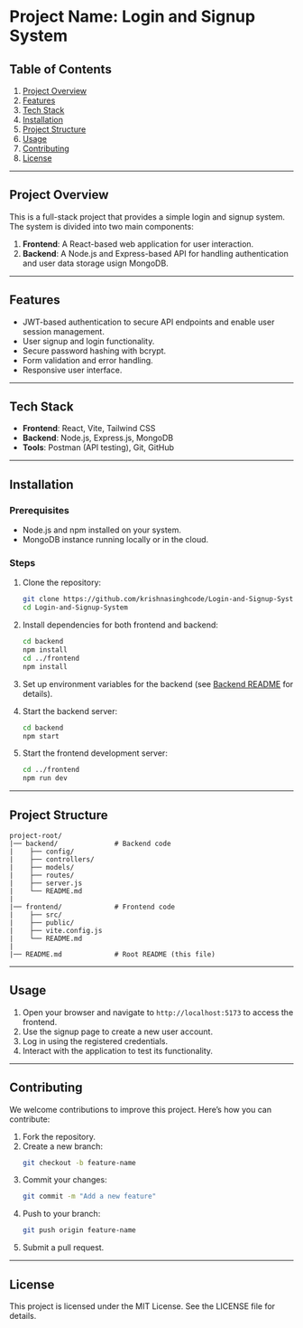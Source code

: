 # Project Name: Login and Signup System

## Table of Contents
1. [Project Overview](#project-overview)
2. [Features](#features)
3. [Tech Stack](#tech-stack)
4. [Installation](#installation)
5. [Project Structure](#project-structure)
6. [Usage](#usage)
7. [Contributing](#contributing)
8. [License](#license)

---

## Project Overview
This is a full-stack project that provides a simple login and signup system. The system is divided into two main components:

1. **Frontend**: A React-based web application for user interaction.
2. **Backend**: A Node.js and Express-based API for handling authentication and user data storage usign MongoDB.

---

## Features
- JWT-based authentication to secure API endpoints and enable user session management.
- User signup and login functionality.
- Secure password hashing with bcrypt.
- Form validation and error handling.
- Responsive user interface.

---

## Tech Stack
- **Frontend**: React, Vite, Tailwind CSS
- **Backend**: Node.js, Express.js, MongoDB
- **Tools**: Postman (API testing), Git, GitHub

---

## Installation
### Prerequisites
- Node.js and npm installed on your system.
- MongoDB instance running locally or in the cloud.

### Steps
1. Clone the repository:
   ```bash
   git clone https://github.com/krishnasinghcode/Login-and-Signup-System.git
   cd Login-and-Signup-System
   ```

2. Install dependencies for both frontend and backend:
   ```bash
   cd backend
   npm install
   cd ../frontend
   npm install
   ```

3. Set up environment variables for the backend (see [Backend README](./backend/README.md) for details).

4. Start the backend server:
   ```bash
   cd backend
   npm start
   ```

5. Start the frontend development server:
   ```bash
   cd ../frontend
   npm run dev
   ```

---

## Project Structure
```
project-root/
|── backend/              # Backend code
|    ├── config/
|    ├── controllers/
|    ├── models/
|    ├── routes/
|    ├── server.js
|    └── README.md
|
|── frontend/             # Frontend code
|    ├── src/
|    ├── public/
|    ├── vite.config.js
|    └── README.md
|
|── README.md             # Root README (this file)
```

---

## Usage
1. Open your browser and navigate to `http://localhost:5173` to access the frontend.
2. Use the signup page to create a new user account.
3. Log in using the registered credentials.
4. Interact with the application to test its functionality.

---

## Contributing
We welcome contributions to improve this project. Here’s how you can contribute:

1. Fork the repository.
2. Create a new branch:
   ```bash
   git checkout -b feature-name
   ```
3. Commit your changes:
   ```bash
   git commit -m "Add a new feature"
   ```
4. Push to your branch:
   ```bash
   git push origin feature-name
   ```
5. Submit a pull request.

---

## License
This project is licensed under the MIT License. See the LICENSE file for details.

